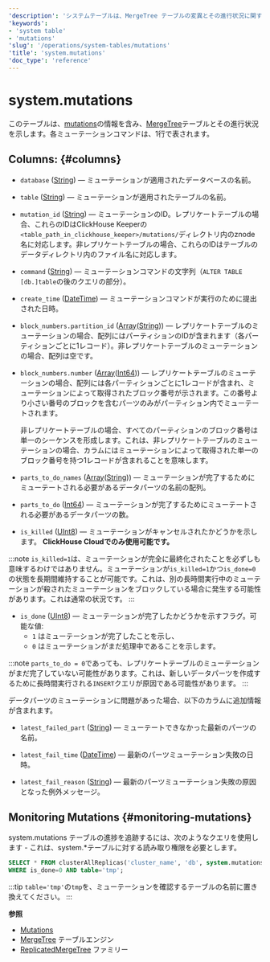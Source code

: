 ```yaml
---
'description': 'システムテーブルは、MergeTree テーブルの変異とその進行状況に関する情報を含んでいます。各変異コマンドは、単一の行で表されます。'
'keywords':
- 'system table'
- 'mutations'
'slug': '/operations/system-tables/mutations'
'title': 'system.mutations'
'doc_type': 'reference'
---
```



# system.mutations

このテーブルは、[mutations](/sql-reference/statements/alter/index.md#mutations)の情報を含み、[MergeTree](/engines/table-engines/mergetree-family/mergetree.md)テーブルとその進行状況を示します。各ミューテーションコマンドは、1行で表されます。

## Columns: {#columns}

- `database` ([String](/sql-reference/data-types/string.md)) — ミューテーションが適用されたデータベースの名前。

- `table` ([String](/sql-reference/data-types/string.md)) — ミューテーションが適用されたテーブルの名前。

- `mutation_id` ([String](/sql-reference/data-types/string.md)) — ミューテーションのID。レプリケートテーブルの場合、これらのIDはClickHouse Keeperの`<table_path_in_clickhouse_keeper>/mutations/`ディレクトリ内のznode名に対応します。非レプリケートテーブルの場合、これらのIDはテーブルのデータディレクトリ内のファイル名に対応します。

- `command` ([String](/sql-reference/data-types/string.md)) — ミューテーションコマンドの文字列（`ALTER TABLE [db.]table`の後のクエリの部分）。

- `create_time` ([DateTime](/sql-reference/data-types/datetime.md)) — ミューテーションコマンドが実行のために提出された日時。

- `block_numbers.partition_id` ([Array](/sql-reference/data-types/array.md)([String](/sql-reference/data-types/string.md))) — レプリケートテーブルのミューテーションの場合、配列にはパーティションのIDが含まれます（各パーティションごとに1レコード）。非レプリケートテーブルのミューテーションの場合、配列は空です。

- `block_numbers.number` ([Array](/sql-reference/data-types/array.md)([Int64](/sql-reference/data-types/int-uint.md))) — レプリケートテーブルのミューテーションの場合、配列には各パーティションごとに1レコードが含まれ、ミューテーションによって取得されたブロック番号が示されます。この番号より小さい番号のブロックを含むパーツのみがパーティション内でミューテートされます。

    非レプリケートテーブルの場合、すべてのパーティションのブロック番号は単一のシーケンスを形成します。これは、非レプリケートテーブルのミューテーションの場合、カラムにはミューテーションによって取得された単一のブロック番号を持つ1レコードが含まれることを意味します。

- `parts_to_do_names` ([Array](/sql-reference/data-types/array.md)([String](/sql-reference/data-types/string.md))) — ミューテーションが完了するためにミューテートされる必要があるデータパーツの名前の配列。

- `parts_to_do` ([Int64](/sql-reference/data-types/int-uint.md)) — ミューテーションが完了するためにミューテートされる必要があるデータパーツの数。

- `is_killed` ([UInt8](/sql-reference/data-types/int-uint.md)) — ミューテーションがキャンセルされたかどうかを示します。 **ClickHouse Cloudでのみ使用可能です。**

:::note 
`is_killed=1`は、ミューテーションが完全に最終化されたことを必ずしも意味するわけではありません。ミューテーションが`is_killed=1`かつ`is_done=0`の状態を長期間維持することが可能です。これは、別の長時間実行中のミューテーションが殺されたミューテーションをブロックしている場合に発生する可能性があります。これは通常の状況です。
:::

- `is_done` ([UInt8](/sql-reference/data-types/int-uint.md)) — ミューテーションが完了したかどうかを示すフラグ。可能な値:
  - `1` はミューテーションが完了したことを示し、
  - `0` はミューテーションがまだ処理中であることを示します。

:::note
`parts_to_do = 0`であっても、レプリケートテーブルのミューテーションがまだ完了していない可能性があります。これは、新しいデータパーツを作成するために長時間実行される`INSERT`クエリが原因である可能性があります。
:::

データパーツのミューテーションに問題があった場合、以下のカラムに追加情報が含まれます。

- `latest_failed_part` ([String](/sql-reference/data-types/string.md)) — ミューテートできなかった最新のパーツの名前。

- `latest_fail_time` ([DateTime](/sql-reference/data-types/datetime.md)) — 最新のパーツミューテーション失敗の日時。

- `latest_fail_reason` ([String](/sql-reference/data-types/string.md)) — 最新のパーツミューテーション失敗の原因となった例外メッセージ。

## Monitoring Mutations {#monitoring-mutations}

system.mutations テーブルの進捗を追跡するには、次のようなクエリを使用します - これは、system.*テーブルに対する読み取り権限を必要とします。

```sql
SELECT * FROM clusterAllReplicas('cluster_name', 'db', system.mutations)
WHERE is_done=0 AND table='tmp';
```

:::tip
`table='tmp'`の`tmp`を、ミューテーションを確認するテーブルの名前に置き換えてください。
:::

**参照**

- [Mutations](/sql-reference/statements/alter/index.md#mutations)
- [MergeTree](/engines/table-engines/mergetree-family/mergetree.md) テーブルエンジン
- [ReplicatedMergeTree](/engines/table-engines/mergetree-family/replication.md) ファミリー
